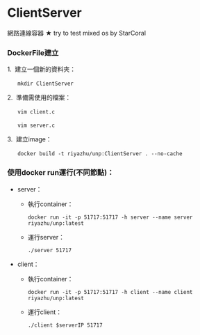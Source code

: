 # ClientServer
網路連線容器 ★ try to test mixed os by StarCoral

### DockerFile建立

1.&nbsp;&nbsp;建立一個新的資料夾：

&nbsp;&nbsp;&nbsp;&nbsp;&nbsp;&nbsp;`mkdir ClientServer`

2.&nbsp;&nbsp;準備需使用的檔案：

&nbsp;&nbsp;&nbsp;&nbsp;&nbsp;&nbsp;`vim client.c`

&nbsp;&nbsp;&nbsp;&nbsp;&nbsp;&nbsp;`vim server.c`

3.&nbsp;&nbsp;建立image：

&nbsp;&nbsp;&nbsp;&nbsp;&nbsp;&nbsp;`docker build -t riyazhu/unp:ClientServer . --no-cache`

### 使用docker run運行(不同節點)：
+ server：
   + 執行container：
   
     `docker run -it -p 51717:51717 -h server --name server  riyazhu/unp:latest`

   + 運行server：
   
     `./server 51717`

+ client：
   + 執行container：
    
     `docker run -it -p 51717:51717 -h client --name client  riyazhu/unp:latest`

   + 運行client：
    
     `./client $serverIP 51717`

